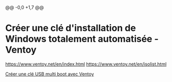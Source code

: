 @@ -0,0 +1,7 @@
# Créer une clé d'installation de Windows totalement automatisée - Ventoy

https://www.ventoy.net/en/index.html
https://www.ventoy.net/en/isolist.html

[Créer une clé USB multi boot avec Ventoy](https://lecrabeinfo.net/creer-une-cle-usb-multi-boot-avec-ventoy.html)
